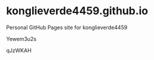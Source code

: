 # konglieverde4459.github.io
Personal GitHub Pages site for konglieverde4459






























































Yewem3u2s

qJzWKAH
